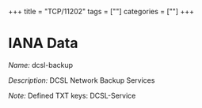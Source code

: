 +++
title = "TCP/11202"
tags = [""]
categories = [""]
+++

# IANA Data

_Name:_ dcsl-backup

_Description:_ DCSL Network Backup Services

_Note:_ Defined TXT keys: DCSL-Service

